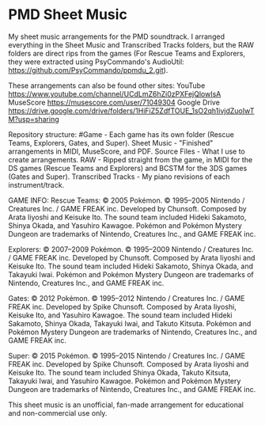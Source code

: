 # PMD Sheet Music
My sheet music arrangements for the PMD soundtrack. I arranged everything in the Sheet Music and Transcribed Tracks folders, but the RAW folders are direct rips from the games (For Rescue Teams and Explorers, they were extracted using PsyCommando's AudioUtil: https://github.com/PsyCommando/ppmdu_2.git).

These arrangements can also be found other sites:
YouTube https://www.youtube.com/channel/UCdLmZ6hZi0zPXFejQlowIsA
MuseScore https://musescore.com/user/71049304
Google Drive https://drive.google.com/drive/folders/1HiFiZ5ZdfTOUE_1sO2qh1ivjdZuoIwTM?usp=sharing

Repository structure:
#Game - Each game has its own folder (Rescue Teams, Explorers, Gates, and Super).
    Sheet Music - "Finished" arrangements in MIDI, MuseScore, and PDF.
    Source Files - What I use to create arrangements.
        RAW - Ripped straight from the game, in MIDI for the DS games (Rescue Teams and Explorers) and BCSTM for the 3DS games (Gates and Super).
        Transcribed Tracks - My piano revisions of each instrument/track.

GAME INFO:
Rescue Teams:
© 2005 Pokémon. © 1995–2005 Nintendo / Creatures Inc. / GAME FREAK inc.
Developed by Chunsoft.
Composed by Arata Iiyoshi and Keisuke Ito.
The sound team included Hideki Sakamoto, Shinya Okada, and Yasuhiro Kawagoe.
Pokémon and Pokémon Mystery Dungeon are trademarks of Nintendo, Creatures Inc., and GAME FREAK inc.

Explorers:
© 2007–2009 Pokémon. © 1995–2009 Nintendo / Creatures Inc. / GAME FREAK inc.
Developed by Chunsoft.
Composed by Arata Iiyoshi and Keisuke Ito.
The sound team included Hideki Sakamoto, Shinya Okada, and Takayuki Iwai.
Pokémon and Pokémon Mystery Dungeon are trademarks of Nintendo, Creatures Inc., and GAME FREAK inc.

Gates:
© 2012 Pokémon. © 1995–2012 Nintendo / Creatures Inc. / GAME FREAK inc.
Developed by Spike Chunsoft.
Composed by Arata Iiyoshi, Keisuke Ito, and Yasuhiro Kawagoe.
The sound team included Hideki Sakamoto, Shinya Okada, Takayuki Iwai, and Takuto Kitsuta.
Pokémon and Pokémon Mystery Dungeon are trademarks of Nintendo, Creatures Inc., and GAME FREAK inc.

Super:
© 2015 Pokémon. © 1995–2015 Nintendo / Creatures Inc. / GAME FREAK inc.
Developed by Spike Chunsoft.
Composed by Arata Iiyoshi and Keisuke Ito.
The sound team included Shinya Okada, Takuto Kitsuta, Takayuki Iwai, and Yasuhiro Kawagoe.
Pokémon and Pokémon Mystery Dungeon are trademarks of Nintendo, Creatures Inc., and GAME FREAK inc.

This sheet music is an unofficial, fan-made arrangement for educational and non-commercial use only.